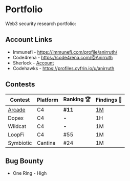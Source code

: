 # Portfolio
Web3 security research portfolio:

## Account Links

- Immunefi - https://immunefi.com/profile/anirruth/
- Code4rena - https://code4rena.com/@Anirruth
- Sherlock - [Account](https://audits.sherlock.xyz/watson/anirruth_)
- Codehawks - https://profiles.cyfrin.io/u/anirruth

## Contests

| Contest    |Platform|Ranking 🏆   | Findings 🔎|
|------------|---------|-----------|----------|
| [Arcade](https://code4rena.com/reports/2023-07-arcade#overview)| C4 |**#11**| [1M](https://github.com/code-423n4/2023-07-arcade-findings/issues/70)|
| Dopex| C4 |**-**| 1H|
| Wildcat| C4 | **-** | 1M|
| LoopFi| C4 | #55 | 1M|
| Symbiotic| Cantina | #24 | 1M|

## Bug Bounty

- One Ring - High
